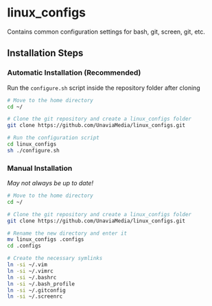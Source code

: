 # linux_configs
Contains common configuration settings for bash, git, screen, git, etc.

## Installation Steps

### Automatic Installation (Recommended)
Run the `configure.sh` script inside the repository folder after cloning

```bash
# Move to the home directory
cd ~/

# Clone the git repository and create a linux_configs folder
git clone https://github.com/UnaviaMedia/linux_configs.git

# Run the configuration script
cd linux_configs
sh ./configure.sh
```

### Manual Installation
*May not always be up to date!*

```bash
# Move to the home directory
cd ~/

# Clone the git repository and create a linux_configs folder
git clone https://github.com/UnaviaMedia/linux_configs.git

# Rename the new directory and enter it
mv linux_configs .configs
cd .configs

# Create the necessary symlinks
ln -si ~/.vim
ln -si ~/.vimrc
ln -si ~/.bashrc
ln -si ~/.bash_profile
ln -si ~/.gitconfig
ln -si ~/.screenrc
```
